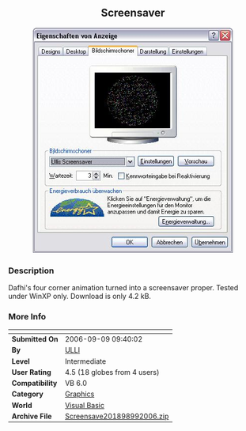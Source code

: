 ﻿<div align="center">

## Screensaver

<img src="PIC200699935523481.JPG">
</div>

### Description

Dafhi's four corner animation turned into a screensaver proper. Tested under WinXP only. Download is only 4.2 kB.
 
### More Info
 


<span>             |<span>
---                |---
**Submitted On**   |2006-09-09 09:40:02
**By**             |[ULLI](https://github.com/Planet-Source-Code/PSCIndex/blob/master/ByAuthor/ulli.md)
**Level**          |Intermediate
**User Rating**    |4.5 (18 globes from 4 users)
**Compatibility**  |VB 6\.0
**Category**       |[Graphics](https://github.com/Planet-Source-Code/PSCIndex/blob/master/ByCategory/graphics__1-46.md)
**World**          |[Visual Basic](https://github.com/Planet-Source-Code/PSCIndex/blob/master/ByWorld/visual-basic.md)
**Archive File**   |[Screensave201898992006\.zip](https://github.com/Planet-Source-Code/ulli-screensaver__1-66518/archive/master.zip)








